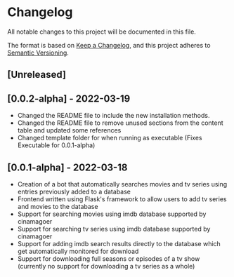 # Changelog
All notable changes to this project will be documented in this file.

The format is based on [Keep a Changelog](https://keepachangelog.com/en/1.0.0/),
and this project adheres to [Semantic Versioning](https://semver.org/spec/v2.0.0.html).

## [Unreleased]


## [0.0.2-alpha] - 2022-03-19

- Changed the README file to include the new installation methods.
- Changed the README file to remove unused sections from the content table and updated some references
- Changed template folder for when running as executable (Fixes Executable for 0.0.1-alpha)

## [0.0.1-alpha] - 2022-03-18

- Creation of a bot that automatically searches movies and tv series using entries previously added to a database
- Frontend written using Flask's framework to allow users to add tv series and movies to the database
- Support for searching movies using imdb database supported by cinamagoer
- Support for searching tv series using imdb database supported by cinamagoer
- Support for adding imdb search results directly to the database which get automatically monitored for download
- Support for downloading full seasons or episodes of a tv show (currently no support for downloading a tv series as a whole)